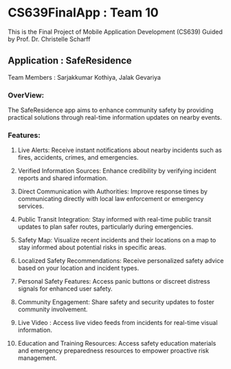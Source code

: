 # CS639FinalApp : Team 10

This is the Final Project of Mobile Application Development (CS639) Guided by Prof. Dr. Christelle Scharff

## Application : SafeResidence

Team Members : Sarjakkumar Kothiya,
               Jalak Gevariya

### OverView:

The SafeResidence app aims to enhance community safety by providing practical solutions through real-time information updates on nearby events.

### Features:

1) Live Alerts: Receive instant notifications about nearby incidents such as fires, accidents, crimes, and emergencies.

2) Verified Information Sources: Enhance credibility by verifying incident reports and shared information.

4) Direct Communication with Authorities: Improve response times by communicating directly with local law enforcement or emergency services.

5) Public Transit Integration: Stay informed with real-time public transit updates to plan safer routes, particularly during emergencies.

6) Safety Map: Visualize recent incidents and their locations on a map to stay informed about potential risks in specific areas.

7) Localized Safety Recommendations: Receive personalized safety advice based on your location and incident types.

8) Personal Safety Features: Access panic buttons or discreet distress signals for enhanced user safety.

9) Community Engagement: Share safety and security updates to foster community involvement.

10) Live Video :  Access live video feeds from incidents for real-time visual information.

11) Education and Training Resources: Access safety education materials and emergency preparedness resources to empower proactive risk management.